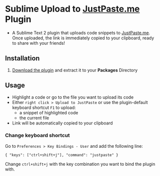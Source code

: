 # Sublime Upload to [JustPaste.me](http://justpaste.me) Plugin

- A Sublime Text 2 plugin that uploads code snippets to [JustPaste.me](http://justpaste.me). Once uploaded, the link is immediately copied to your clipboard, ready to share with your friends!

## Installation

1. [Download the plugin](https://github.com/Apathetic012/JustPaste/zipball/master) and extract it to your **Packages** Directory

## Usage

- Highlight a code or go to the file you want to upload its code
- Either `right click > Upload to JustPaste` or use the plugin-default keyboard shortcut `F1` to upload:
   - a snippet of highlighted code
   - the current file
- Link will be automatically copied to your clipboard

### Change keyboard shortcut

Go to `Preferences > Key Bindings - User` and add the following line:

    { "keys": ["ctrl+shift+j"], "command": "justpaste" }

Change `ctrl+shift+j` with the key combination you want to bind the plugin with.

